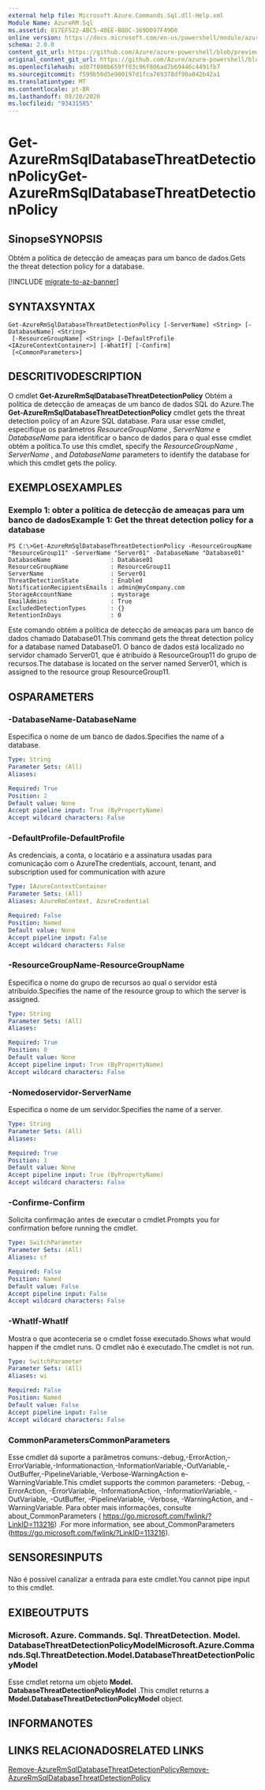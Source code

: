```yaml
---
external help file: Microsoft.Azure.Commands.Sql.dll-Help.xml
Module Name: AzureRM.Sql
ms.assetid: 017EF522-ABC5-40EE-B8DC-369D097F49D0
online version: https://docs.microsoft.com/en-us/powershell/module/azurerm.sql/get-azurermsqldatabasethreatdetectionpolicy
schema: 2.0.0
content_git_url: https://github.com/Azure/azure-powershell/blob/preview/src/ResourceManager/Sql/Commands.Sql/help/Get-AzureRmSqlDatabaseThreatDetectionPolicy.md
original_content_git_url: https://github.com/Azure/azure-powershell/blob/preview/src/ResourceManager/Sql/Commands.Sql/help/Get-AzureRmSqlDatabaseThreatDetectionPolicy.md
ms.openlocfilehash: ad07f080b659ff03c96f806ad7b69446c4491fb7
ms.sourcegitcommit: f599b50d5e980197d1fca769378df90a842b42a1
ms.translationtype: MT
ms.contentlocale: pt-BR
ms.lasthandoff: 08/20/2020
ms.locfileid: "93431585"
---
```

# <span data-ttu-id="54901-101">Get-AzureRmSqlDatabaseThreatDetectionPolicy</span><span class="sxs-lookup"><span data-stu-id="54901-101">Get-AzureRmSqlDatabaseThreatDetectionPolicy</span></span>

## <span data-ttu-id="54901-102">Sinopse</span><span class="sxs-lookup"><span data-stu-id="54901-102">SYNOPSIS</span></span>
<span data-ttu-id="54901-103">Obtém a política de detecção de ameaças para um banco de dados.</span><span class="sxs-lookup"><span data-stu-id="54901-103">Gets the threat detection policy for a database.</span></span>

[!INCLUDE [migrate-to-az-banner](../../includes/migrate-to-az-banner.md)]

## <span data-ttu-id="54901-104">SYNTAX</span><span class="sxs-lookup"><span data-stu-id="54901-104">SYNTAX</span></span>

```
Get-AzureRmSqlDatabaseThreatDetectionPolicy [-ServerName] <String> [-DatabaseName] <String>
 [-ResourceGroupName] <String> [-DefaultProfile <IAzureContextContainer>] [-WhatIf] [-Confirm]
 [<CommonParameters>]
```

## <span data-ttu-id="54901-105">DESCRITIVO</span><span class="sxs-lookup"><span data-stu-id="54901-105">DESCRIPTION</span></span>
<span data-ttu-id="54901-106">O cmdlet **Get-AzureRmSqlDatabaseThreatDetectionPolicy** Obtém a política de detecção de ameaças de um banco de dados SQL do Azure.</span><span class="sxs-lookup"><span data-stu-id="54901-106">The **Get-AzureRmSqlDatabaseThreatDetectionPolicy** cmdlet gets the threat detection policy of an Azure SQL database.</span></span>
<span data-ttu-id="54901-107">Para usar esse cmdlet, especifique os parâmetros *ResourceGroupName* , *ServerName* e *DatabaseName* para identificar o banco de dados para o qual esse cmdlet obtém a política.</span><span class="sxs-lookup"><span data-stu-id="54901-107">To use this cmdlet, specify the *ResourceGroupName* , *ServerName* , and *DatabaseName* parameters to identify the database for which this cmdlet gets the policy.</span></span>

## <span data-ttu-id="54901-108">EXEMPLOS</span><span class="sxs-lookup"><span data-stu-id="54901-108">EXAMPLES</span></span>

### <span data-ttu-id="54901-109">Exemplo 1: obter a política de detecção de ameaças para um banco de dados</span><span class="sxs-lookup"><span data-stu-id="54901-109">Example 1: Get the threat detection policy for a database</span></span>
```
PS C:\>Get-AzureRmSqlDatabaseThreatDetectionPolicy -ResourceGroupName "ResourceGroup11" -ServerName "Server01" -DatabaseName "Database01"
DatabaseName                 : Database01
ResourceGroupName            : ResourceGroup11
ServerName                   : Server01
ThreatDetectionState         : Enabled
NotificationRecipientsEmails : admin@myCompany.com
StorageAccountName           : mystorage
EmailAdmins                  : True
ExcludedDetectionTypes       : {}
RetentionInDays              : 0
```

<span data-ttu-id="54901-110">Este comando obtém a política de detecção de ameaças para um banco de dados chamado Database01.</span><span class="sxs-lookup"><span data-stu-id="54901-110">This command gets the threat detection policy for a database named Database01.</span></span>
<span data-ttu-id="54901-111">O banco de dados está localizado no servidor chamado Server01, que é atribuído à ResourceGroup11 do grupo de recursos.</span><span class="sxs-lookup"><span data-stu-id="54901-111">The database is located on the server named Server01, which is assigned to the resource group ResourceGroup11.</span></span>

## <span data-ttu-id="54901-112">OS</span><span class="sxs-lookup"><span data-stu-id="54901-112">PARAMETERS</span></span>

### <span data-ttu-id="54901-113">-DatabaseName</span><span class="sxs-lookup"><span data-stu-id="54901-113">-DatabaseName</span></span>
<span data-ttu-id="54901-114">Especifica o nome de um banco de dados.</span><span class="sxs-lookup"><span data-stu-id="54901-114">Specifies the name of a database.</span></span>

```yaml
Type: String
Parameter Sets: (All)
Aliases:

Required: True
Position: 2
Default value: None
Accept pipeline input: True (ByPropertyName)
Accept wildcard characters: False
```

### <span data-ttu-id="54901-115">-DefaultProfile</span><span class="sxs-lookup"><span data-stu-id="54901-115">-DefaultProfile</span></span>
<span data-ttu-id="54901-116">As credenciais, a conta, o locatário e a assinatura usadas para comunicação com o Azure</span><span class="sxs-lookup"><span data-stu-id="54901-116">The credentials, account, tenant, and subscription used for communication with azure</span></span>

```yaml
Type: IAzureContextContainer
Parameter Sets: (All)
Aliases: AzureRmContext, AzureCredential

Required: False
Position: Named
Default value: None
Accept pipeline input: False
Accept wildcard characters: False
```

### <span data-ttu-id="54901-117">-ResourceGroupName</span><span class="sxs-lookup"><span data-stu-id="54901-117">-ResourceGroupName</span></span>
<span data-ttu-id="54901-118">Especifica o nome do grupo de recursos ao qual o servidor está atribuído.</span><span class="sxs-lookup"><span data-stu-id="54901-118">Specifies the name of the resource group to which the server is assigned.</span></span>

```yaml
Type: String
Parameter Sets: (All)
Aliases:

Required: True
Position: 0
Default value: None
Accept pipeline input: True (ByPropertyName)
Accept wildcard characters: False
```

### <span data-ttu-id="54901-119">-Nomedoservidor</span><span class="sxs-lookup"><span data-stu-id="54901-119">-ServerName</span></span>
<span data-ttu-id="54901-120">Especifica o nome de um servidor.</span><span class="sxs-lookup"><span data-stu-id="54901-120">Specifies the name of a server.</span></span>

```yaml
Type: String
Parameter Sets: (All)
Aliases:

Required: True
Position: 1
Default value: None
Accept pipeline input: True (ByPropertyName)
Accept wildcard characters: False
```

### <span data-ttu-id="54901-121">-Confirme</span><span class="sxs-lookup"><span data-stu-id="54901-121">-Confirm</span></span>
<span data-ttu-id="54901-122">Solicita confirmação antes de executar o cmdlet.</span><span class="sxs-lookup"><span data-stu-id="54901-122">Prompts you for confirmation before running the cmdlet.</span></span>

```yaml
Type: SwitchParameter
Parameter Sets: (All)
Aliases: cf

Required: False
Position: Named
Default value: False
Accept pipeline input: False
Accept wildcard characters: False
```

### <span data-ttu-id="54901-123">-WhatIf</span><span class="sxs-lookup"><span data-stu-id="54901-123">-WhatIf</span></span>
<span data-ttu-id="54901-124">Mostra o que aconteceria se o cmdlet fosse executado.</span><span class="sxs-lookup"><span data-stu-id="54901-124">Shows what would happen if the cmdlet runs.</span></span>
<span data-ttu-id="54901-125">O cmdlet não é executado.</span><span class="sxs-lookup"><span data-stu-id="54901-125">The cmdlet is not run.</span></span>

```yaml
Type: SwitchParameter
Parameter Sets: (All)
Aliases: wi

Required: False
Position: Named
Default value: False
Accept pipeline input: False
Accept wildcard characters: False
```

### <span data-ttu-id="54901-126">CommonParameters</span><span class="sxs-lookup"><span data-stu-id="54901-126">CommonParameters</span></span>
<span data-ttu-id="54901-127">Esse cmdlet dá suporte a parâmetros comuns:-debug,-ErrorAction,-ErrorVariable,-Informationaction,-InformationVariable,-OutVariable,-OutBuffer,-PipelineVariable,-Verbose-WarningAction e-WarningVariable.</span><span class="sxs-lookup"><span data-stu-id="54901-127">This cmdlet supports the common parameters: -Debug, -ErrorAction, -ErrorVariable, -InformationAction, -InformationVariable, -OutVariable, -OutBuffer, -PipelineVariable, -Verbose, -WarningAction, and -WarningVariable.</span></span> <span data-ttu-id="54901-128">Para obter mais informações, consulte about_CommonParameters ( https://go.microsoft.com/fwlink/?LinkID=113216) .</span><span class="sxs-lookup"><span data-stu-id="54901-128">For more information, see about_CommonParameters (https://go.microsoft.com/fwlink/?LinkID=113216).</span></span>

## <span data-ttu-id="54901-129">SENSORES</span><span class="sxs-lookup"><span data-stu-id="54901-129">INPUTS</span></span>

###  
<span data-ttu-id="54901-130">Não é possível canalizar a entrada para este cmdlet.</span><span class="sxs-lookup"><span data-stu-id="54901-130">You cannot pipe input to this cmdlet.</span></span>

## <span data-ttu-id="54901-131">EXIBE</span><span class="sxs-lookup"><span data-stu-id="54901-131">OUTPUTS</span></span>

### <span data-ttu-id="54901-132">Microsoft. Azure. Commands. Sql. ThreatDetection. Model. DatabaseThreatDetectionPolicyModel</span><span class="sxs-lookup"><span data-stu-id="54901-132">Microsoft.Azure.Commands.Sql.ThreatDetection.Model.DatabaseThreatDetectionPolicyModel</span></span>
<span data-ttu-id="54901-133">Esse cmdlet retorna um objeto **Model. DatabaseThreatDetectionPolicyModel** .</span><span class="sxs-lookup"><span data-stu-id="54901-133">This cmdlet returns a **Model.DatabaseThreatDetectionPolicyModel** object.</span></span>

## <span data-ttu-id="54901-134">INFORMA</span><span class="sxs-lookup"><span data-stu-id="54901-134">NOTES</span></span>

## <span data-ttu-id="54901-135">LINKS RELACIONADOS</span><span class="sxs-lookup"><span data-stu-id="54901-135">RELATED LINKS</span></span>

[<span data-ttu-id="54901-136">Remove-AzureRmSqlDatabaseThreatDetectionPolicy</span><span class="sxs-lookup"><span data-stu-id="54901-136">Remove-AzureRmSqlDatabaseThreatDetectionPolicy</span></span>](./Remove-AzureRmSqlDatabaseThreatDetectionPolicy.md)



